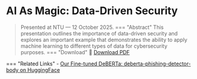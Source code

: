 # AI As Magic: Data-Driven Security
> Presented at NTU — 12 October 2025.
=== "Abstract"
    This presentation outlines the importance of data-driven security and explores an important example that demonstrates the ability to apply machine learning to different types of data for cybersecurity purposes.
=== "Download"
    📄 [Download PDF](https://drive.google.com/file/d/1omVpSlRqD2znpqN_ESrkIYIfbt_S94P5/view?usp=sharing)
    

=== "Related Links"
    - [Our Fine-tuned DeBERTa: deberta-phishing-detector-body on HuggingFace](https://huggingface.co/mustafaAbdulazizHamza/deberta-phishing-detector-body/tree/main)

